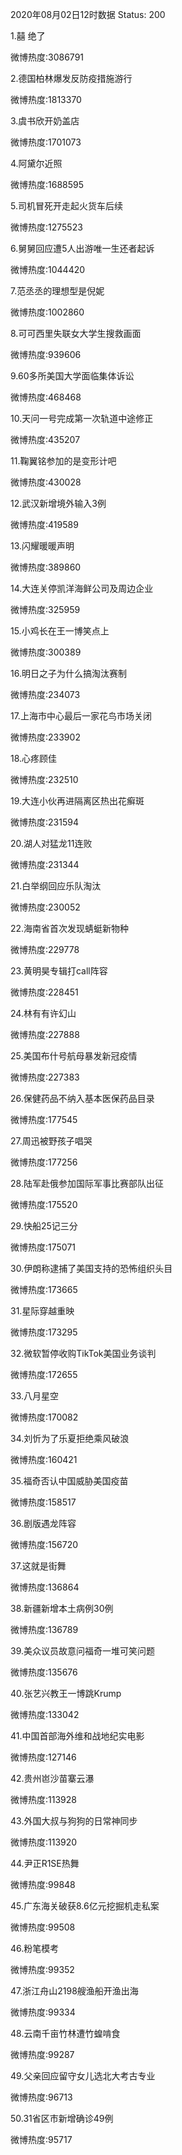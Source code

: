 2020年08月02日12时数据
Status: 200

1.囍 绝了

微博热度:3086791

2.德国柏林爆发反防疫措施游行

微博热度:1813370

3.虞书欣开奶盖店

微博热度:1701073

4.阿黛尔近照

微博热度:1688595

5.司机冒死开走起火货车后续

微博热度:1275523

6.舅舅回应遭5人出游唯一生还者起诉

微博热度:1044420

7.范丞丞的理想型是倪妮

微博热度:1002860

8.可可西里失联女大学生搜救画面

微博热度:939606

9.60多所美国大学面临集体诉讼

微博热度:468468

10.天问一号完成第一次轨道中途修正

微博热度:435207

11.鞠翼铭参加的是变形计吧

微博热度:430028

12.武汉新增境外输入3例

微博热度:419589

13.闪耀暖暖声明

微博热度:389860

14.大连关停凯洋海鲜公司及周边企业

微博热度:325959

15.小鸡长在王一博笑点上

微博热度:300389

16.明日之子为什么搞淘汰赛制

微博热度:234073

17.上海市中心最后一家花鸟市场关闭

微博热度:233902

18.心疼顾佳

微博热度:232510

19.大连小伙再进隔离区热出花癣斑

微博热度:231594

20.湖人对猛龙11连败

微博热度:231344

21.白举纲回应乐队淘汰

微博热度:230052

22.海南省首次发现蜻蜓新物种

微博热度:229778

23.黄明昊专辑打call阵容

微博热度:228451

24.林有有许幻山

微博热度:227888

25.美国布什号航母暴发新冠疫情

微博热度:227383

26.保健药品不纳入基本医保药品目录

微博热度:177545

27.周迅被野孩子唱哭

微博热度:177256

28.陆军赴俄参加国际军事比赛部队出征

微博热度:175520

29.快船25记三分

微博热度:175071

30.伊朗称逮捕了美国支持的恐怖组织头目

微博热度:173665

31.星际穿越重映

微博热度:173295

32.微软暂停收购TikTok美国业务谈判

微博热度:172655

33.八月星空

微博热度:170082

34.刘忻为了乐夏拒绝乘风破浪

微博热度:160421

35.福奇否认中国威胁美国疫苗

微博热度:158517

36.剧版遇龙阵容

微博热度:156720

37.这就是街舞

微博热度:136864

38.新疆新增本土病例30例

微博热度:136789

39.美众议员故意问福奇一堆可笑问题

微博热度:135676

40.张艺兴教王一博跳Krump

微博热度:133042

41.中国首部海外维和战地纪实电影

微博热度:127146

42.贵州岜沙苗寨云瀑

微博热度:113928

43.外国大叔与狗狗的日常神同步

微博热度:113920

44.尹正R1SE热舞

微博热度:99848

45.广东海关破获8.6亿元挖掘机走私案

微博热度:99508

46.粉笔模考

微博热度:99352

47.浙江舟山2198艘渔船开渔出海

微博热度:99334

48.云南千亩竹林遭竹蝗啃食

微博热度:99287

49.父亲回应留守女儿选北大考古专业

微博热度:96713

50.31省区市新增确诊49例

微博热度:95717

